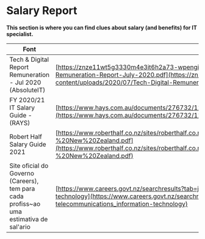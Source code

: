 # Salary Report

**This section is where you can find clues about salary (and benefits) for IT specialist.**

Font | Link
--- | --- 
Tech & Digital Report Remuneration - Jul 2020 (AbsoluteIT) | [https://znze11wt5g3330m4e3it6h2a73-wpengine.netdna-ssl.com/wp-content/uploads/2020/07/Tech-Digital-Remuneration-Report-July-2020.pdf](https://znze11wt5g3330m4e3it6h2a73-wpengine.netdna-ssl.com/wp-content/uploads/2020/07/Tech-Digital-Remuneration-Report-July-2020.pdf)
FY 2020/21 IT Salary Guide - (RAYS) | [https://www.hays.com.au/documents/276732/1102429/IT+Salary+Guide+FY+202021.pdf](https://www.hays.com.au/documents/276732/1102429/IT+Salary+Guide+FY+202021.pdf)
Robert Half Salary Guide 2021 | [https://www.roberthalf.co.nz/sites/roberthalf.co.nz/files/documents_not_indexed/2021%20Salary%20Guide%20-%20New%20Zealand.pdf](https://www.roberthalf.co.nz/sites/roberthalf.co.nz/files/documents_not_indexed/2021%20Salary%20Guide%20-%20New%20Zealand.pdf)
Site oficial do Governo (Careers), tem para cada profiss~ao uma estimativa de sal'ario | [https://www.careers.govt.nz/searchresults?tab=jobs&industry[]=it-and-telecommunications_information-technology](https://www.careers.govt.nz/searchresults?tab=jobs&industry[]=it-and-telecommunications_information-technology)

